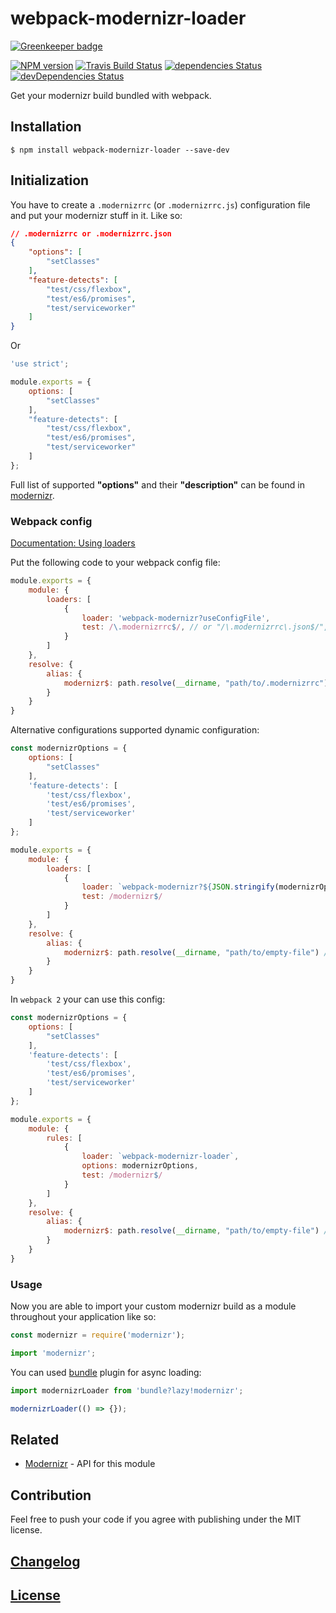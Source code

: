 # webpack-modernizr-loader

[![Greenkeeper badge](https://badges.greenkeeper.io/itgalaxy/webpack-modernizr-loader.svg)](https://greenkeeper.io/)

[![NPM version](https://img.shields.io/npm/v/webpack-modernizr-loader.svg)](https://www.npmjs.org/package/webpack-modernizr-loader) 
[![Travis Build Status](https://img.shields.io/travis/itgalaxy/webpack-modernizr-loader/master.svg?label=build)](https://travis-ci.org/itgalaxy/webpack-modernizr-loader) 
[![dependencies Status](https://david-dm.org/itgalaxy/webpack-modernizr-loader/status.svg)](https://david-dm.org/itgalaxy/webpack-modernizr-loader) 
[![devDependencies Status](https://david-dm.org/itgalaxy/webpack-modernizr-loader/dev-status.svg)](https://david-dm.org/itgalaxy/webpack-modernizr-loader?type=dev)

Get your modernizr build bundled with webpack.

## Installation

```shell
$ npm install webpack-modernizr-loader --save-dev
```

## Initialization

You have to create a `.modernizrrc` (or `.modernizrrc.js`) configuration file and put your modernizr stuff in it. 
Like so:

```json
// .modernizrrc or .modernizrrc.json
{
    "options": [
        "setClasses"
    ],
    "feature-detects": [
        "test/css/flexbox",
        "test/es6/promises",
        "test/serviceworker"
    ]
}
```

Or

```js
'use strict';

module.exports = {
    options: [
        "setClasses"
    ],
    "feature-detects": [
        "test/css/flexbox",
        "test/es6/promises",
        "test/serviceworker"
    ]
};
```

Full list of supported **"options"** and their **"description"** can be found in [modernizr](https://github.com/Modernizr/Modernizr).

### Webpack config

[Documentation: Using loaders](http://webpack.github.io/docs/using-loaders.html)

Put the following code to your webpack config file:

```javascript
module.exports = {
    module: {
        loaders: [
            {
                loader: 'webpack-modernizr?useConfigFile',
                test: /\.modernizrrc$/, // or "/\.modernizrrc\.json$/", or "/\.modernizrrc\.js$/"
            }
        ]
    },
    resolve: {
        alias: {
            modernizr$: path.resolve(__dirname, "path/to/.modernizrrc") // or "path/to/.modernizrrc.json", or "path/to/.modernizrrc.js"
        }
    }
}
```

Alternative configurations supported dynamic configuration:

```javascript
const modernizrOptions = {
    options: [
        "setClasses"
    ],
    'feature-detects': [
        'test/css/flexbox',
        'test/es6/promises',
        'test/serviceworker'
    ]
};

module.exports = {
    module: {
        loaders: [
            {
                loader: `webpack-modernizr?${JSON.stringify(modernizrOptions)}`,
                test: /modernizr$/
            }
        ]
    },
    resolve: {
        alias: {
            modernizr$: path.resolve(__dirname, "path/to/empty-file") // You can add comment "Please do not delete this file" in this file
        }
    }
}
```

In `webpack 2` your can use this config:

```javascript
const modernizrOptions = {
    options: [
        "setClasses"
    ],
    'feature-detects': [
        'test/css/flexbox',
        'test/es6/promises',
        'test/serviceworker'
    ]
};

module.exports = {
    module: {
        rules: [
            {
                loader: `webpack-modernizr-loader`,
                options: modernizrOptions,
                test: /modernizr$/
            }
        ]
    },
    resolve: {
        alias: {
            modernizr$: path.resolve(__dirname, "path/to/empty-file") // You can add comment "Please do not delete this file" in this file
        }
    }
}
```

### Usage

Now you are able to import your custom modernizr build as a module throughout your application like so:

```javascript
const modernizr = require('modernizr');
```

```javascript
import 'modernizr';
```

You can used [bundle](https://github.com/webpack/bundle-loader) plugin for async loading:

```javascript
import modernizrLoader from 'bundle?lazy!modernizr';

modernizrLoader(() => {});
```

## Related

- [Modernizr](https://github.com/Modernizr/Modernizr) - API for this module

## Contribution

Feel free to push your code if you agree with publishing under the MIT license.

## [Changelog](CHANGELOG.md)

## [License](LICENSE)
